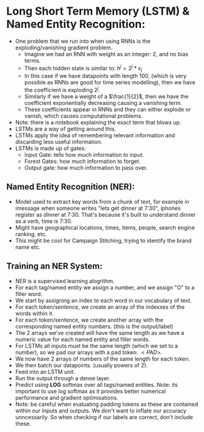 # Long Short Term Memory (LSTM) & Named Entity Recognition:

- One problem that we run into when using RNNs is the exploding/vanishing gradient problem. 
    - Imagine we had an RNN with weight as an integer: 2, and no bias terms. 
    - Then each hidden state is similar to: $h^j = 2^j * x_j$
    - In this case if we have datapoints with length 100, (which is very possible as RNNs are good for time series modelling), then we have the coefficient is exploding $2^j$. 
    - Similarly if we have a weight of a $\frac{1}{2}$, then we have the coefficient exponentially decreasing causing a vanishing term.
    - These coefficients appear in RNNs and they can either explode or vanish, which causes computational problems. 
- Note: there is a notebook explaining the exact term that blows up. 
- LSTMs are a way of getting around this. 
- LSTMs apply the idea of remembering relevant information and discarding less useful information. 
- LSTMs is made up of gates:
    - Input Gate: tells how much information to input. 
    - Forest Gates: how much information to forget.
    - Output gate: how much information to pass over. 


## Named Entity Recognition (NER): 
- Model used to extract key words from a chunk of text, for example in imessage when someone writes "lets get dinner at 7:30", iphones register as dinner at 7:30. That's because it's built to understand dinner as a verb, time is 7:30. 
- Might have geographical locations, times, items, people, search engine ranking, etc. 
- This might be cool for Campaign Stitching, trying to identify the brand name etc. 

## Training an NER System: 
- NER is a supervised learning alogrithm.
- For each tag/named entity we assign a number, and we assign "O" to a filler word.  
- We start by assigning an index to each word in our vocabulary of text. 
- For each token/sentence, we create an array of the indexxes of the words within it. 
- For each token/sentence, we create another array with the corresponding named entity numbers. (this is the output/label)
- The 2 arrays we've created will have the same length as we have a numeric value for each named entity and filler words. 
- For LSTMs all inputs must be the same length (which we set to a number), so we pad our arrays with a pad token: $<PAD>$. 
- We now have 2 arrays of numbers of the same length for each token.
- We then batch our datapoints. (usually powers of 2). 
- Feed into an LSTM unit.
- Run the output through a dense layer.
- Predict using **LOG** softmax over all tags/named entities. Note: its important to use log softmax as it provides better numerical performance and gradient optimisations. 
- Note: be careful when evaluating padding tokens as these are contained within our inputs and outputs. We don't want to inflate our accuracy unncessarily. So when checking if our labels are correct, don't include these. 